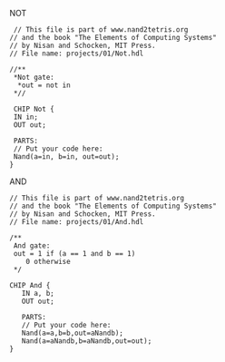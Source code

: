 NOT

     // This file is part of www.nand2tetris.org
    // and the book "The Elements of Computing Systems"
    // by Nisan and Schocken, MIT Press.
    // File name: projects/01/Not.hdl

    //**
     *Not gate:
      *out = not in
     *//

     CHIP Not {
     IN in;
     OUT out;

     PARTS:
     // Put your code here:
     Nand(a=in, b=in, out=out);
    }

AND

    // This file is part of www.nand2tetris.org
    // and the book "The Elements of Computing Systems"
    // by Nisan and Schocken, MIT Press.
    // File name: projects/01/And.hdl

    /**
     And gate: 
     out = 1 if (a == 1 and b == 1)
        0 otherwise
     */

    CHIP And {
       IN a, b;
       OUT out;
 
       PARTS:
       // Put your code here:
       Nand(a=a,b=b,out=aNandb);
       Nand(a=aNandb,b=aNandb,out=out);
    }